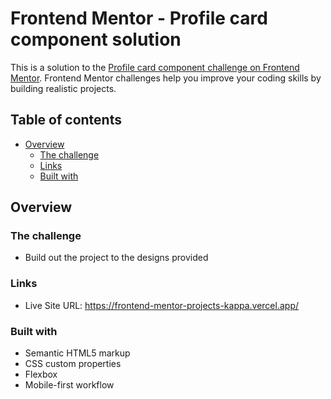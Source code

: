 # Frontend Mentor - Profile card component solution

This is a solution to the [Profile card component challenge on Frontend Mentor](https://www.frontendmentor.io/challenges/profile-card-component-cfArpWshJ). Frontend Mentor challenges help you improve your coding skills by building realistic projects. 

## Table of contents

- [Overview](#overview)
  - [The challenge](#the-challenge)
  - [Links](#links)
  - [Built with](#built-with)

## Overview

### The challenge

- Build out the project to the designs provided

### Links

- Live Site URL: https://frontend-mentor-projects-kappa.vercel.app/

### Built with

- Semantic HTML5 markup
- CSS custom properties
- Flexbox
- Mobile-first workflow
